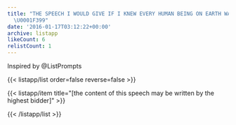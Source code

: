 ```yaml
---
title: "THE SPEECH I WOULD GIVE IF I KNEW EVERY HUMAN BEING ON EARTH WAS LISTENING
  \U0001F399"
date: '2016-01-17T03:12:22+00:00'
archive: listapp
likeCount: 6
relistCount: 1
---
```


Inspired by @ListPrompts

{{< listapp/list order=false reverse=false >}}

   {{< listapp/item title="[the content of this speech may be written by the highest bidder]" >}}

{{< /listapp/list >}}
